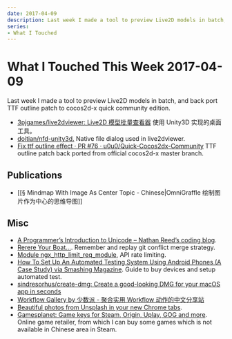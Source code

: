 ```yaml
---
date: 2017-04-09
description: Last week I made a tool to preview Live2D models in batch, and back port TTF outline patch to cocos2d-x quick community edition.
series:
- What I Touched
---
```


# What I Touched This Week 2017-04-09


Last week I made a tool to preview Live2D models in batch, and back port TTF outline patch to cocos2d-x quick community edition.

- [3pjgames/live2dviewer: Live2D 模型批量查看器][1] 使用 Unity3D 实现的桌面工具。
- [doitian/nfd-unity3d.][2] Native file dialog used in live2dviewer.
- [Fix ttf outline effect · PR #76 · u0u0/Quick-Cocos2dx-Community][3] TTF outline patch back ported from official cocos2d-x master branch.

<!--more-->

## Publications

- [[§ Mindmap With Image As Center Topic - Chinese|OmniGraffle 绘制图片作为中心的思维导图]]

## Misc

- [A Programmer’s Introduction to Unicode – Nathan Reed’s coding blog][5].
- [Rerere Your Boat…][6]. Remember and replay git conflict merge strategy.
- [Module ngx\_http\_limit\_req\_module][7], API rate limiting.
- [How To Set Up An Automated Testing System Using Android Phones (A Case Study) via Smashing Magazine][8]. Guide to buy devices and setup automated test.
- [sindresorhus/create-dmg: Create a good-looking DMG for your macOS app in seconds][9]
- [Workflow Gallery by 少数派 - 聚合实用 Workflow 动作的中文分享站][10]
- [Beautiful photos from Unsplash in your new Chrome tabs][11].
- [Gamesplanet: Game keys for Steam, Origin, Uplay, GOG and more][12]. Online game retailer, from which I can buy some games which is not available in Chinese area in Steam.

[1]: https://github.com/3pjgames/live2dviewer
[2]: https://github.com/doitian/nfd-unity3d
[3]: https://github.com/u0u0/Quick-Cocos2dx-Community/pull/76
[5]: https://t.co/FHNUOVHc7C
[6]: https://git-scm.com/blog/2010/03/08/rerere.html
[7]: http://nginx.org/en/docs/http/ngx_http_limit_req_module.html
[8]: https://www.smashingmagazine.com/2017/04/automated-testing-system-android-phones/
[9]: https://github.com/sindresorhus/create-dmg
[10]: http://workflow.sspai.com/#/main/workflow
[11]: https://t.co/pUDwfCpyKy
[12]: https://uk.gamesplanet.com/
